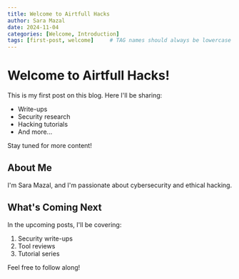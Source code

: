 ```yaml
---
title: Welcome to Airtfull Hacks
author: Sara Mazal
date: 2024-11-04
categories: [Welcome, Introduction]
tags: [first-post, welcome]     # TAG names should always be lowercase
---
```


# Welcome to Airtfull Hacks!

This is my first post on this blog. Here I'll be sharing:
- Write-ups
- Security research
- Hacking tutorials
- And more...

Stay tuned for more content!

## About Me

I'm Sara Mazal, and I'm passionate about cybersecurity and ethical hacking.

## What's Coming Next

In the upcoming posts, I'll be covering:
1. Security write-ups
2. Tool reviews
3. Tutorial series

Feel free to follow along!